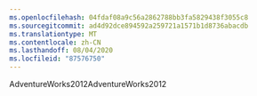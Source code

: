 ```yaml
---
ms.openlocfilehash: 04fdaf08a9c56a2862788bb3fa5829438f3055c8
ms.sourcegitcommit: ad4d92dce894592a259721a1571b1d8736abacdb
ms.translationtype: MT
ms.contentlocale: zh-CN
ms.lasthandoff: 08/04/2020
ms.locfileid: "87576750"
---
```

<span data-ttu-id="381a9-101">AdventureWorks2012</span><span class="sxs-lookup"><span data-stu-id="381a9-101">AdventureWorks2012</span></span>
